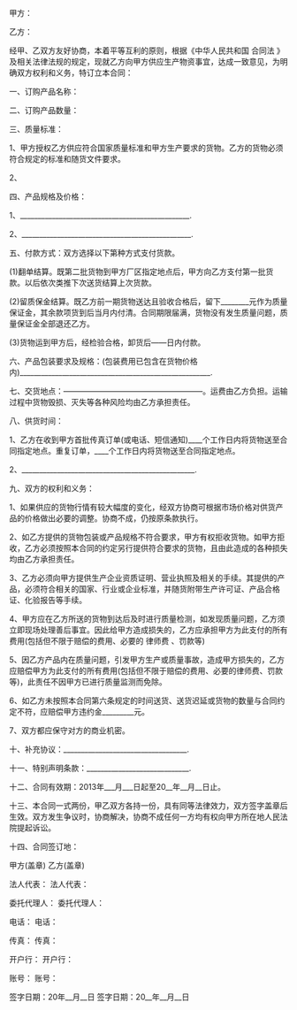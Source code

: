 
 


甲方：


乙方：


经甲、乙双方友好协商，本着平等互利的原则，根据《中华人民共和国
合同法
》及相关法律法规的规定，现就乙方向甲方供应生产物资事宜，达成一致意见，为明确双方权利和义务，特订立本合同：


一、订购产品名称：


二、订购产品数量：


三、质量标准：


1、甲方授权乙方供应符合国家质量标准和甲方生产要求的货物。乙方的货物必须符合规定的标准和随货文件要求。


2、


四、产品规格及价格：


1、________________________________________________.


2、________________________________________________.


五、付款方式：双方选择以下第种方式支付货款。


(1)翻单结算。既第二批货物到甲方厂区指定地点后，甲方向乙方支付第一批货款。以后依次类推下次送货结算上次货款。


(2)留质保金结算。既乙方前一期货物送达且验收合格后，留下________元作为质量保证金，其余款项货到后当月内付清。合同期限届满，货物没有发生质量问题，质量保证金全部退还乙方。


(3)货物运到甲方后，经检验合格，卸货后——日内付款。


六、产品包装要求及规格：(包装费用已包含在货物价格内)______________________________________________________.


七、交货地点：——————————————————。运费由乙方负担。运输过程中货物毁损、灭失等各种风险均由乙方承担责任。


八、供货时间：


1、乙方在收到甲方首批传真订单(或电话、短信通知)____个工作日内将货物送至合同指定地点。重复订单，____个工作日内将货物送至合同指定地点。


2、_________________________________________________.


九、双方的权利和义务：


1、如果供应的货物行情有较大幅度的变化，经双方协商可根据市场价格对供货产品的价格做出必要的调整。协商不成，仍按原条款执行。


2、如乙方提供的货物包装或产品规格不符合要求，甲方有权拒收货物。如甲方拒收，乙方必须按照本合同的约定另行提供符合要求的货物，且由此造成的各种损失均由乙方承担责任。


3、乙方必须向甲方提供生产企业资质证明、营业执照及相关的手续。其提供的产品，必须符合相关的国家、行业或企业标准，并随货附带生产许可证、产品合格证、化验报告等手续。


4、甲方应在乙方所送的货物到达后及时进行质量检测，如发现质量问题，乙方须立即现场处理善后事宜。因此给甲方造成损失的，乙方应承担甲方为此支付的所有费用(包括但不限于赔偿的费用、必要的
律师费
、罚款等)


5、因乙方产品内在质量问题，引发甲方生产或质量事故，造成甲方损失的，乙方应赔偿甲方为此支付的所有费用(包括但不限于赔偿的费用、必要的律师费、罚款等)，此责任不因甲方已进行质量监测而免除。


6、如乙方未按照本合同第六条规定的时间送货、送货迟延或货物的数量与合同约定不符，应赔偿甲方违约金_________元。


7、双方都应保守对方的商业机密。


十、补充协议：___________________________________.


十一、特别声明条款：_____________________________.


十二、合同有效期：2013年___月___日起至20__年__月__日止。


十三、本合同一式两份，甲乙双方各持一份，具有同等法律效力，双方签字盖章后生效。双方发生争议时，协商解决，协商不成任何一方均有权向甲方所在地人民法院提起诉讼。


十四、合同签订地：


甲方(盖章) 乙方(盖章)


法人代表： 法人代表：


委托代理人： 委托代理人：


电话： 电话：


传真： 传真：


开户行： 开户行：


账号： 账号：


签字日期：20年__月__日 签字日期：20__年__月__日
 


 

 
 
 
 
 
  


  
 

  


  


  
 
 
 
 

